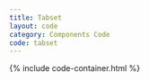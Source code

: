 ```yaml
---
title: Tabset
layout: code
category: Components Code
code: tabset
---
```


{% include code-container.html %}
